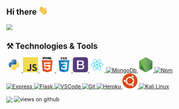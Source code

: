 ## Hi there <img src="https://raw.githubusercontent.com/ABSphreak/ABSphreak/master/gifs/Hi.gif" width="25px">

<img align="center" src="https://github.com/hulkienesuysal/hulkienesuysal/blob/main/header.png">

## ⚒️ Technologies & Tools
<div>
  <a href="https://www.python.org/" target="blank">
    <img height="40" title="Python" src="https://raw.githubusercontent.com/github/explore/80688e429a7d4ef2fca1e82350fe8e3517d3494d/topics/python/python.png"/>
  </a>
  <a href="https://www.javascript.com/">
    <img height="40" title="Javascript" src="https://raw.githubusercontent.com/github/explore/80688e429a7d4ef2fca1e82350fe8e3517d3494d/topics/javascript/javascript.png"/>
  </a>
  <a href="https://www.w3schools.com/html/default.asp">
    <img height="40" title="HTML" src="https://raw.githubusercontent.com/github/explore/80688e429a7d4ef2fca1e82350fe8e3517d3494d/topics/html/html.png"/>
  </a>
  <a href="https://www.w3schools.com/css/default.asp">
    <img height="40" title="CSS" src="https://raw.githubusercontent.com/github/explore/80688e429a7d4ef2fca1e82350fe8e3517d3494d/topics/css/css.png"/>
  </a>
  <a href="https://getbootstrap.com/">
    <img height="40" title="Bootstrap" src="https://raw.githubusercontent.com/github/explore/80688e429a7d4ef2fca1e82350fe8e3517d3494d/topics/bootstrap/bootstrap.png"/>
  </a>
  <a href="https://reactjs.org/">
    <img height="40" title="React" src="https://raw.githubusercontent.com/github/explore/80688e429a7d4ef2fca1e82350fe8e3517d3494d/topics/react/react.png"/>
  </a>
  <a href="https://www.mongodb.com/">
    <img height="40" title="MongoDb" src="https://cdn.iconscout.com/icon/free/png-512/mongodb-3-1175138.png"/>
  </a>
  <a href="https://nodejs.org/en/">
    <img height="40" title="Nodejs" src="https://raw.githubusercontent.com/github/explore/80688e429a7d4ef2fca1e82350fe8e3517d3494d/topics/nodejs/nodejs.png"/>
  </a>
  <a href="https://www.npmjs.com/">
    <img height="40" title="Npm" src="https://img.icons8.com/color/100/npm.png"/> 
  </a>
  <a href="https://expressjs.com/">
    <img height="40" title="Express" src="https://images.tute.io/tute/topic/express-js.png"/>
  </a>
  <a href="https://flask.palletsprojects.com/">
    <!--<img height="40" title="Flask" src="https://png2.cleanpng.com/sh/babfb5d92a8b2bf5728c7ea19c391229/L0KzQYm3WMA6N6d6gpH0aYP2gLBuTfZtaaRwRdRELXX7cb73jPUuf5ZnRdh7YX3oh7F5i71xgaVth9C2YnB3hL3sTgNmapJ4jNtqbj3og8XsjwN0d6N0RadrNnOzcbK6VBY6Pmg3RqcEMEC2QYK3UcU0O2k1T6QBN0W1Qoe1kP5o/kisspng-flask-by-example-web-framework-python-bottle-sebastian-estenssoro-5b6c0aa37f9672.5900311015338072675226.png"/>-->
    <img height="40" title="Flask" src="https://www.pngkey.com/png/detail/98-985032_flask-logo-flask-python-icon.png"/>
  </a>
  <a href="https://code.visualstudio.com/">
    <img height="40" title="VSCode" src="https://img.icons8.com/fluent/100/000000/visual-studio-code-2019.png"/>
  </a>
  <a href="https://git-scm.com/">
    <img height="40" title="Git" src="https://www.vectorlogo.zone/logos/git-scm/git-scm-icon.svg"/>
  </a>
  <a href="https://www.heroku.com/">
    <img height="40" title="Heroku" src="https://img.icons8.com/color/100/000000/heroku.png"/>
  </a>
  <a href="https://ubuntu.com/">
    <img height="40" title="Ubuntu" src="https://raw.githubusercontent.com/github/explore/80688e429a7d4ef2fca1e82350fe8e3517d3494d/topics/ubuntu/ubuntu.png"/>
  </a>
  <a href="https://www.kali.org/">
    <img height="40" title="Kali Linux" src="https://freepngimg.com/download/android/68988-kali-android-linux-free-clipart-hq.png"/>
  </a>
</div>

<br>

<!--
**hulkienesuysal/hulkienesuysal** is a ✨ _special_ ✨ repository because its `README.md` (this file) appears on your GitHub profile.

Here are some ideas to get you started:

- 🔭 I’m currently working on ...
- 🌱 I’m currently learning ...
- 👯 I’m looking to collaborate on ...
- 🤔 I’m looking for help with ...
- 💬 Ask me about ...
- 📫 How to reach me: ...
- 😄 Pronouns: ...
- ⚡ Fun fact: ...
-->

<img align="center" height="195px" src="https://github-readme-stats.vercel.app/api/top-langs/?username=hulkienesuysal&text_color=FFFFFF&bg_color=000000&title_color=94b4a4&langs_count=15&layout=compact&hide_border=true"/>

<img src="https://komarev.com/ghpvc/?username=hulkienesuysal575&label=Views&color=brightgreen&style=flat-square" alt="views on github" />
